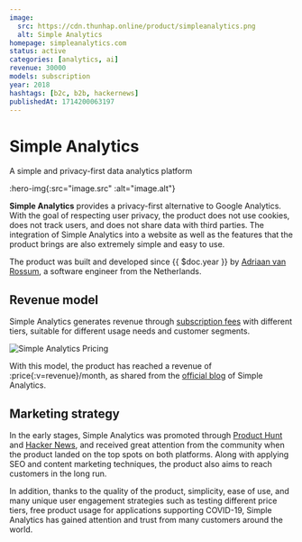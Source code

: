 ```yaml
---
image:
  src: https://cdn.thunhap.online/product/simpleanalytics.png
  alt: Simple Analytics
homepage: simpleanalytics.com
status: active
categories: [analytics, ai]
revenue: 30000
models: subscription
year: 2018
hashtags: [b2c, b2b, hackernews]
publishedAt: 1714200063197
---
```


# Simple Analytics

A simple and privacy-first data analytics platform

:hero-img{:src="image.src" :alt="image.alt"}

__Simple Analytics__ provides a privacy-first alternative to Google Analytics. With the goal of respecting user privacy, the product does not use cookies, does not track users, and does not share data with third parties. The integration of Simple Analytics into a website as well as the features that the product brings are also extremely simple and easy to use.

The product was built and developed since {{ $doc.year }} by [Adriaan van Rossum](https://twitter.com/adriaandotcom), a software engineer from the Netherlands.

## Revenue model

Simple Analytics generates revenue through [subscription fees](https://www.simpleanalytics.com/pricing) with different tiers, suitable for different usage needs and customer segments.

![Simple Analytics Pricing](https://cdn.thunhap.online/product/simpleanalytics+pricing.png)

With this model, the product has reached a revenue of :price{:v=revenue}/month, as shared from the [official blog](https://www.simpleanalytics.com/blog/road-to-1-million-arr-october-update) of Simple Analytics.

## Marketing strategy

In the early stages, Simple Analytics was promoted through [Product Hunt](https://www.producthunt.com/posts/simple-analytics) and [Hacker News](https://news.ycombinator.com/item?id=18024277&utm_source=simpleanalytics.com), and received great attention from the community when the product landed on the top spots on both platforms. Along with applying SEO and content marketing techniques, the product also aims to reach customers in the long run.

In addition, thanks to the quality of the product, simplicity, ease of use, and many unique user engagement strategies such as testing different price tiers, free product usage for applications supporting COVID-19, Simple Analytics has gained attention and trust from many customers around the world.
